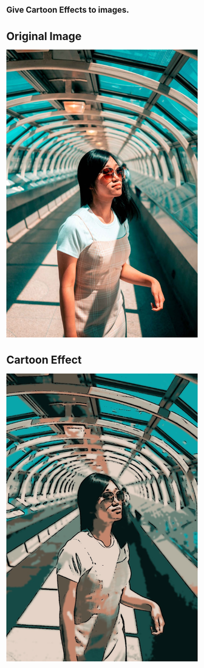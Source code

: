 ## Give Cartoon Effects to images.


# Original Image
![Original Photo](https://github.com/prateekmaj21/Image-Processing-Tasks/blob/main/Cartoon%20Effect%20to%20Photos/person.jpeg)

# Cartoon Effect
![Cartoon Effect](https://github.com/prateekmaj21/Image-Processing-Tasks/blob/main/Cartoon%20Effect%20to%20Photos/cartoon.jpg)

